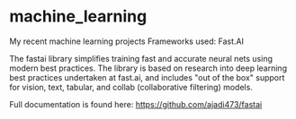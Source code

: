 # machine_learning
My recent machine learning projects
Frameworks used: Fast.AI

The fastai library simplifies training fast and accurate neural nets using modern best practices. The library is based on research into deep learning best practices undertaken at fast.ai, and includes "out of the box" support for vision, text, tabular, and collab (collaborative filtering) models.

Full documentation is found here: https://github.com/ajadi473/fastai
